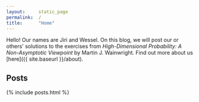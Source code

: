 ```yaml
---
layout:     static_page
permalink:  /
title:      "Home"
---
```


Hello! Our names are Jiri and Wessel.
On this blog, we will post our or others' solutions to the exercises from _High-Dimensional Probability: A Non-Asymptotic Viewpoint_ by Martin J. Wainwright.
Find out more about us [here]({{ site.baseurl }}/about).

## Posts

{% include posts.html %}
